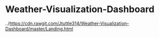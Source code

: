 # Weather-Visualization-Dashboard

../https://cdn.rawgit.com/Jtuttle314/Weather-Visualization-Dashboard/master/Landing.html